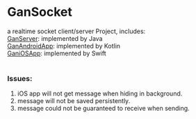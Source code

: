 # GanSocket
a realtime socket client/server Project, includes:<br>
<a href="https://github.com/xattacker/GanSocket/tree/main/GanServer">GanServer</a>: implemented by Java<br>
<a href="https://github.com/xattacker/GanSocket/tree/main/GanAndroidApp">GanAndroidApp</a>: implemented by Kotlin<br>
<a href="https://github.com/xattacker/GanSocket/tree/main/GaniOSApp">GaniOSApp</a>: implemented by Swift
<br><br>
### Issues:<br>
1. iOS app will not get message when hiding in background.
2. message will not be saved persistently.
3. message could not be guaranteed to receive when sending.
